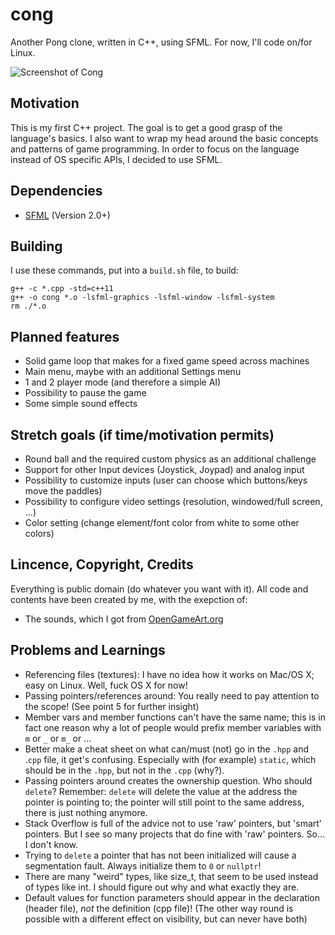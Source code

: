 cong
====
Another Pong clone, written in C++, using SFML. For now, I'll code on/for Linux.

![Screenshot of Cong](http://i.imgur.com/QSUj3cD.png)

Motivation
----------
This is my first C++ project. The goal is to get a good grasp of the language's basics.
I also want to wrap my head around the basic concepts and patterns of game programming.
In order to focus on the language instead of OS specific APIs, I decided to use SFML.

Dependencies
------------
- [SFML](http://www.sfml-dev.org/) (Version 2.0+)

Building
--------
I use these commands, put into a `build.sh` file, to build:
```
g++ -c *.cpp -std=c++11
g++ -o cong *.o -lsfml-graphics -lsfml-window -lsfml-system
rm ./*.o
```

Planned features
----------------
- Solid game loop that makes for a fixed game speed across machines
- Main menu, maybe with an additional Settings menu
- 1 and 2 player mode (and therefore a simple AI)
- Possibility to pause the game
- Some simple sound effects

Stretch goals (if time/motivation permits)
------------------------------------------
- Round ball and the required custom physics as an additional challenge
- Support for other Input devices (Joystick, Joypad) and analog input
- Possibility to customize inputs (user can choose which buttons/keys move the paddles)
- Possibility to configure video settings (resolution, windowed/full screen, ...)
- Color setting (change element/font color from white to some other colors)

Lincence, Copyright, Credits
----------------------------
Everything is public domain (do whatever you want with it).
All code and contents have been created by me, with the exepction of:
- The sounds, which I got from [OpenGameArt.org](http://opengameart.org/content/3-ping-pong-sounds-8-bit-style)


Problems and Learnings
----------------------
- Referencing files (textures): I have no idea how it works on Mac/OS X; easy on Linux. Well, fuck OS X for now!
- Passing pointers/references around: You really need to pay attention to the scope! (See point 5 for further insight)
- Member vars and member functions can't have the same name; this is in fact one reason why a lot of people would prefix member variables with `m` or `_` or `m_` or ...
- Better make a cheat sheet on what can/must (not) go in the `.hpp` and .`cpp` file, it get's confusing. Especially with (for example) `static`, which should be in the `.hpp`, but not in the `.cpp` (why?).
- Passing pointers around creates the ownership question. Who should `delete`? Remember: `delete` will delete the value at the address the pointer is pointing to; the pointer will still point to the same address, there is just nothing anymore.
- Stack Overflow is full of the advice not to use 'raw' pointers, but 'smart' pointers. But I see so many projects that do fine with 'raw' pointers. So... I don't know.
- Trying to `delete` a pointer that has not been initialized will cause a segmentation fault. Always initialize them to `0` or `nullptr`!
- There are many "weird" types, like size_t, that seem to be used instead of types like int. I should figure out why and what exactly they are.
- Default values for function parameters should appear in the declaration (header file), *not* the definition (cpp file)! (The other way round is possible with a different effect on visibility, but can never have both)
